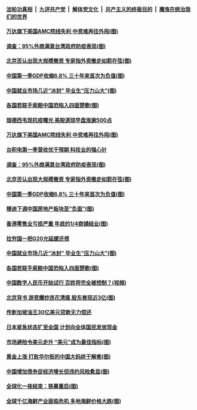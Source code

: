####  [法轮功真相](../../../../basic/blob/master/README.md?t=04180330) &nbsp;|&nbsp; [九评共产党](../../../../9ping.md/blob/master/README.md?t=04180330) &nbsp;|&nbsp; [解体党文化](../../../../jtdwh.md/blob/master/README.md?t=04180330)  &nbsp;|&nbsp; [共产主义的终极目的](../../../../gczydzjmd.md/blob/master/README.md?t=04180330) &nbsp;|&nbsp; [魔鬼在统治我们的世界](../../../../mgztzwmdsj.md/blob/master/README.md?t=04180330) 

#### [万达旗下美国AMC院线失利 中资难再往外闯(图)](../pages/p5/930155.md?t=04180330) 

#### [调查：95%外商满意台湾政府防疫表现(图)](../pages/p5/930152.md?t=04180330) 

#### [北京否认出现大规模撤资 专家指外资撤走如箭在弦(图)](../pages/p5/930148.md?t=04180330) 

#### [中国第一季GDP收缩6.8% 三十年来首次为负值(图)](../pages/p5/930110.md?t=04180330) 

#### [中国就业市场几近“冰封” 毕业生“压力山大”(图)](../pages/p5/930061.md?t=04180330) 

#### [各国若联手索赔中国恐陷入四面楚歌(图)](../pages/p5/930087.md?t=04180330) 

#### [瑞德西韦现抗疫曙光 美股道琼早盘涨逾500点](../pages/p5/930158.md?t=04180330) 

#### [万达旗下美国AMC院线失利 中资难再往外闯(图)](../pages/p5/930155.md?t=04180330) 

#### [台积电第一季营收优于预期 科技业的强心针](../pages/p5/930154.md?t=04180330) 

#### [调查：95%外商满意台湾政府防疫表现(图)](../pages/p5/930152.md?t=04180330) 

#### [北京否认出现大规模撤资 专家指外资撤走如箭在弦(图)](../pages/p5/930148.md?t=04180330) 

#### [中国第一季GDP收缩6.8% 三十年来首次为负值(图)](../pages/p5/930110.md?t=04180330) 

#### [穆迪下调中国房地产板块至“负面”(图)](../pages/p5/930123.md?t=04180330) 

#### [香港零售业亏损严重 年底约1/4商铺结业(图)](../pages/p5/930121.md?t=04180330) 

#### [拉穷国一把G20允延缓还债](../pages/p5/930092.md?t=04180330) 

#### [中国就业市场几近“冰封” 毕业生“压力山大”(图)](../pages/p5/930061.md?t=04180330) 

#### [各国若联手索赔中国恐陷入四面楚歌(图)](../pages/p5/930087.md?t=04180330) 

#### [中国数字人民币开始试行 百姓将完全被控制？(视频)](../pages/p5/930059.md?t=04180330) 

#### [北京背书 游资爆炒连花清瘟 股东套现近3亿(图)](../pages/p5/930076.md?t=04180330) 

#### [传新加坡油王30亿美元贷款无力偿还](../pages/p5/930071.md?t=04180330) 

#### [日本紧急状态扩至全国 计划向全体国民发放现金](../pages/p5/930070.md?t=04180330) 

#### [市场避险令美元走升 “美元”成为最佳指标(图)](../pages/p5/930027.md?t=04180330) 

#### [黄金上涨 打败华尔街的中国大妈终于解套(图)](../pages/p5/930026.md?t=04180330) 

#### [中国增加债务促经济增长但违约风险愈显(图)](../pages/p5/930011.md?t=04180330) 

#### [全球化一夜结束：铁幕重启(图)](../pages/p5/929972.md?t=04180330) 

#### [全球千亿海鲜产业面临危机 多地海鲜价格大跌(图)](../pages/p5/930015.md?t=04180330) 

